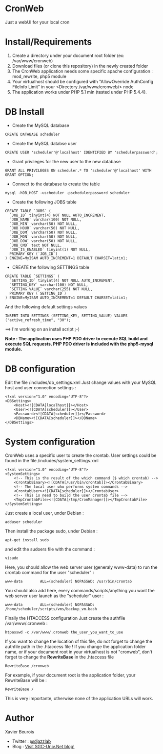 # CronWeb
Just a webUI for your local cron

# Install/Requirements
1. Create a directory under your document root folder (ex: /var/www/cronweb)
2. Download files (or clone this repository) in the newly created folder
3. The CronWeb application needs some specific apache configuration : mod_rewrite, php5 module
4. Your virtualhost should be configured with "AllowOverride AuthConfig FileInfo Limit" in your &lt;Directory /var/www/cronweb/&gt; node
5. The application works under PHP 5.1 min (tested under PHP 5.4.4).

# DB Install
- Create the MySQL database
```
CREATE DATABASE scheduler
```
- Create the MySQL databse user
```
CREATE USER 'scheduler'@'localhost' IDENTIFIED BY 'schedulerpassword';
```
- Grant privileges for the new user to the new database
```
GRANT ALL PRIVILEGES ON scheduler.* TO 'scheduler'@'localhost' WITH GRANT OPTION;
```
- Connect to the database to create the table
```
mysql -hDB_HOST -uscheduler -pschedulerpassword scheduler
```
- Create the following JOBS table
```
CREATE TABLE `JOBS` (
  `JOB_ID` tinyint(4) NOT NULL AUTO_INCREMENT,
  `JOB_NAME` varchar(100) NOT NULL,
  `JOB_MIN` varchar(50) NOT NULL,
  `JOB_HOUR` varchar(50) NOT NULL,
  `JOB_DOM` varchar(50) NOT NULL,
  `JOB_MON` varchar(50) NOT NULL,
  `JOB_DOW` varchar(50) NOT NULL,
  `JOB_CMD` text NOT NULL,
  `JOB_IS_ENABLED` tinyint(1) NOT NULL,
  PRIMARY KEY (`JOB_ID`)
) ENGINE=MyISAM AUTO_INCREMENT=1 DEFAULT CHARSET=latin1;
```
- CREATE the following SETTINGS table
```
CREATE TABLE `SETTINGS` (
  `SETTING_ID` tinyint(4) NOT NULL AUTO_INCREMENT,
  `SETTING_KEY` varchar(100) NOT NULL,
  `SETTING_VALUE` varchar(255) NOT NULL,
  PRIMARY KEY (`SETTING_ID`)
) ENGINE=MyISAM AUTO_INCREMENT=1 DEFAULT CHARSET=latin1;
```
And the following default settings values
```
INSERT INTO SETTINGS (SETTING_KEY, SETTING_VALUE) VALUES ("active_refresh_time", "30");
```
==> I'm working on an install script ;-)

<strong>Note : The application uses PHP PDO driver to execute SQL build and execute SQL requests. PHP PDO driver is included with the php5-mysql module.</strong>

# DB configuration
Edit the file <CronWeb Folder>/includes/db_settings.xml
Just change values with your MySQL host and user connection settings :
```
<?xml version="1.0" encoding="UTF-8"?>
<DBSettings>
	<Host><![CDATA[localhost]]></Host>
	<User><![CDATA[scheduler]]></User>
	<Password><![CDATA[scheduler]]></Password>
	<DBName><![CDATA[scheduler]]></DBName>
</DBSettings>
```

# System configuration
CronWeb uses a specific user to create the crontab. User settings could be found in the file <CronWeb Folder>/includes/system_settings.xml
```
<?xml version="1.0" encoding="UTF-8"?>
<SystemSettings>
	<!-- This is the result of the which command ($ which crontab) -->
	<CrontabBinary><![CDATA[/usr/bin/crontab]]></CrontabBinary>
	<!-- The local user who performs system commands -->
	<CrontabUser><![CDATA[scheduler]]></CrontabUser>
	<!-- This is need to build the user crontab file -->
	<TmpCrontabFile><![CDATA[/tmp/CronManager]]></TmpCrontabFile>
</SystemSettings>
```
Just create a local user, under Debian :
```
adduser scheduler
```
Then install the package sudo, under Debian :
```
apt-get install sudo
```
and edit the sudoers file with the command :
```
visudo
```
Here, you should allow the web server user (generaly www-data) to run the crontab command for the user "scheduler" :
```
www-data        ALL=(scheduler) NOPASSWD: /usr/bin/crontab
```
You should also add here, every commands/scripts/anything you want the web server user launch as the "scheduler" user :
```
www-data        ALL=(scheduler) NOPASSWD: /home/scheduler/scripts/vms/backup_vm.bash
```
Finally the HTACCESS configuration
Just create the authfile /var/www/.cronweb :
```
htpasswd -c /var/www/.cronweb the_user_you_want_to_use
```
If you want to change the location of this file, do not forget to change the authfile path in the .htaccess file !
If you change the application folder name, or if your document root in your virtualhost is not "cronweb", don't forget to change the <strong>RewriteBase</strong> in the .htaccess file
```
RewriteBase /cronweb
```
For example, if your document root is the application folder, your RewriteBase will be :
```
RewriteBase /
```
This is very importante, otherwise none of the application URLs will work.

# Author
Xavier Beurois
- Twitter : [@djazzlab](https://twitter.com/djazzlab)
- Blog : [Visit SGC-Univ.Net blog!](https://www.sgc-univ.net)
